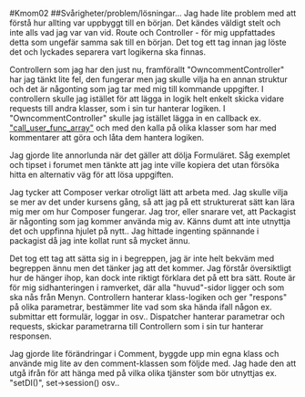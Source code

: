 #Kmom02
##Svårigheter/problem/lösningar...
Jag hade lite problem med att förstå hur allting var uppbyggt till en början. Det kändes väldigt stelt och inte alls vad jag var van vid. Route och Controller - för mig uppfattades detta som ungefär samma sak till en början. Det tog ett tag innan jag löste det och lyckades separera vart logikerna ska finnas.

Controllern som jag har den just nu, framförallt "OwncommentController" har jag tänkt lite fel, den fungerar men jag skulle vilja ha en annan struktur och det är någonting som jag tar med mig till kommande uppgifter. I controllern skulle jag istället för att lägga in logik helt enkelt skicka vidare requests till andra klasser, som i sin tur hanterar logiken. I "OwncommentController" skulle jag istället lägga in en callback ex. ["call_user_func_array"](http://php.net/manual/en/function.call-user-func-array.php) och med den kalla på olika klasser som har med kommentarer att göra och låta dem hantera logiken.

Jag gjorde lite annorlunda när det gäller att dölja Formuläret. Såg exemplet och tipset i forumet men tänkte att jag inte ville kopiera det utan försöka hitta en alternativ väg för att lösa uppgiften.

Jag tycker att Composer verkar otroligt lätt att arbeta med. Jag skulle vilja se mer av det under kursens gång, så att jag på ett strukturerat sätt kan lära mig mer om hur Composer fungerar. Jag tror, eller snarare vet, att Packagist är någonting som jag kommer använda mig av. Känns dumt att inte utnyttja det och uppfinna hjulet på nytt.. Jag hittade ingenting spännande i packagist då jag inte kollat runt så mycket ännu.

Det tog ett tag att sätta sig in i begreppen, jag är inte helt bekväm med begreppen ännu men det tänker jag att det kommer. Jag förstår översiktligt hur de hänger ihop, kan dock inte riktigt förklara det på ett bra sätt. Route är för mig sidhanteringen i ramverket, där alla "huvud"-sidor ligger och som ska nås från Menyn. Controllern hanterar klass-logiken och ger "respons" på olika parametrar, bestämmer lite vad som ska hända ifall någon ex. submittar ett formulär, loggar in osv.. Dispatcher hanterar parametrar och requests, skickar parametrarna till Controllern som i sin tur hanterar responsen.

Jag gjorde lite förändringar i Comment, byggde upp min egna klass och använde mig lite av den comment-klassen som följde med. Jag hade den att utgå ifrån för att hänga med på vilka olika tjänster som bör utnyttjas ex. "setDI()", set->session() osv..